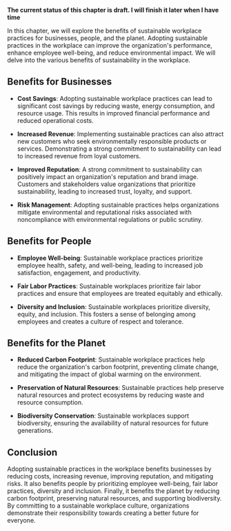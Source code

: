 **The current status of this chapter is draft. I will finish it later when I have time**

In this chapter, we will explore the benefits of sustainable workplace practices for businesses, people, and the planet. Adopting sustainable practices in the workplace can improve the organization's performance, enhance employee well-being, and reduce environmental impact. We will delve into the various benefits of sustainability in the workplace.

**Benefits for Businesses**
---------------------------

* **Cost Savings**: Adopting sustainable workplace practices can lead to significant cost savings by reducing waste, energy consumption, and resource usage. This results in improved financial performance and reduced operational costs.

* **Increased Revenue**: Implementing sustainable practices can also attract new customers who seek environmentally responsible products or services. Demonstrating a strong commitment to sustainability can lead to increased revenue from loyal customers.

* **Improved Reputation**: A strong commitment to sustainability can positively impact an organization's reputation and brand image. Customers and stakeholders value organizations that prioritize sustainability, leading to increased trust, loyalty, and support.

* **Risk Management**: Adopting sustainable practices helps organizations mitigate environmental and reputational risks associated with noncompliance with environmental regulations or public scrutiny.

**Benefits for People**
-----------------------

* **Employee Well-being**: Sustainable workplace practices prioritize employee health, safety, and well-being, leading to increased job satisfaction, engagement, and productivity.

* **Fair Labor Practices**: Sustainable workplaces prioritize fair labor practices and ensure that employees are treated equitably and ethically.

* **Diversity and Inclusion**: Sustainable workplaces prioritize diversity, equity, and inclusion. This fosters a sense of belonging among employees and creates a culture of respect and tolerance.

**Benefits for the Planet**
---------------------------

* **Reduced Carbon Footprint**: Sustainable workplace practices help reduce the organization's carbon footprint, preventing climate change, and mitigating the impact of global warming on the environment.

* **Preservation of Natural Resources**: Sustainable practices help preserve natural resources and protect ecosystems by reducing waste and resource consumption.

* **Biodiversity Conservation**: Sustainable workplaces support biodiversity, ensuring the availability of natural resources for future generations.

**Conclusion**
--------------

Adopting sustainable practices in the workplace benefits businesses by reducing costs, increasing revenue, improving reputation, and mitigating risks. It also benefits people by prioritizing employee well-being, fair labor practices, diversity and inclusion. Finally, it benefits the planet by reducing carbon footprint, preserving natural resources, and supporting biodiversity. By committing to a sustainable workplace culture, organizations demonstrate their responsibility towards creating a better future for everyone.
